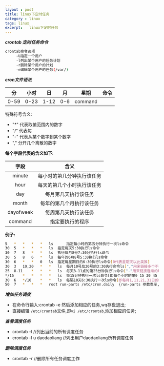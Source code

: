 ```yaml
---
layout : post
title: linux下定时任务
category : linux
tags: linux
excerpt:   linux下定时任务
---
```



<!-- more -->

***crontab 定时任务命令***

```sh
crontab命令选项
	 -U指定一个用户
	 -l列出某个用户的任务计划
	 -r删除某个用户的计划
	 -e编辑某个用户的任务(/var/)
```

***cron文件语法***

|分|小时|日|月|星期|命令|
|:------:|:------:|:------:|:------:|:------:|:------:|
|0-59|0-23|1-12|0-6|command|

特殊符号含义:

* "*" 代表取值范围内的数字
* "/" 代表每
* "-" 代表从某个数字到某个数字
* "," 分开几个离散的数字

**每个字段代表的含义如下:**

|字段|含义|
|:------:|:------:|
|minute|每小时的第几分钟执行该任务|
|hour|每天的第几个小时执行该任务|
|day|每月第几天执行该任务|
|month|每年的第几个月执行该任务|
|dayofweek|每周第几天执行该任务|
|command|指定要执行的程序|

**例子:**

```sh
5 	* 	* 	* 	*  	ls      指定每小时的第五分钟执行一次ls命令
30 	5	*	*	*	ls	指定每天5:30执行ls命令
30	7	8	*	*	ls	执行每月8号7:30分执行ls命令
30	5	8	6	*	ls	每年的6月8号5:30执行ls命令
30	6	*	*	0	ls	指定每星期日的6:30执行ls命令[0代表星期天以此类推]
30	3	10,20   *	*	ls	每月10号及20号的3:30执行命令ls[","用来链接多个不连续的时段]
25	8-11	*	*	*	ls	每天8-11点的第25分钟执行ls命令["-"用来链接连续的时段]
*/15	*	*	*	*	ls	每15分钟执行一次ls命令[即每个小时的第0 15 30 45 60分钟执行ls命令]
30	6	*/10	*	*	ls	每隔10天6:30执行一次ls命令[即每月1,11,21,31日的6:30执行一次ls]
50	7	*	*	*	root run-parts /etc/cron.daily	{run-parts 参数表示,执行后面目录中的所有可执行文件}
```

***增加任务调度***

* 在命令行输入:crontab -e 然后添加相应的任务,wq存盘退出;
* 直接编辑 ```/etc/crontab```文件,即```vi /etc/crontab```,添加相应的任务;

***查看调度任务***

* crontab -l //列出当前的所有调度任务
* crontab -l u daodaoliang  //列出用户daodaoliang所有调度任务

***删除调度任务***

* crontab -r //删除所有任务调度工作


